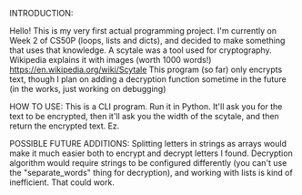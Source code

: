 INTRODUCTION:

Hello! This is my very first actual programming project. I'm currently on Week 2 of CS50P (loops, lists and dicts), and decided to make something that uses that knowledge. A scytale was a tool used for cryptography. Wikipedia explains it with images (worth 1000 words!)
https://en.wikipedia.org/wiki/Scytale
This program (so far) only encrypts text, though I plan on adding a decryption function sometime in the future (in the works, just working on debugging)

HOW TO USE:
This is a CLI program. Run it in Python. It'll ask you for the text to be encrypted, then it'll ask you the width of the scytale, and then return the encrypted text. Ez. 

POSSIBLE FUTURE ADDITIONS:
Splitting letters in strings as arrays would make it much easier both to encrypt and decrypt letters I found. Decryption algorithm would require strings to be configured differently (you can't use the "separate_words" thing for decryption), and working with lists is kind of inefficient. That could work.
